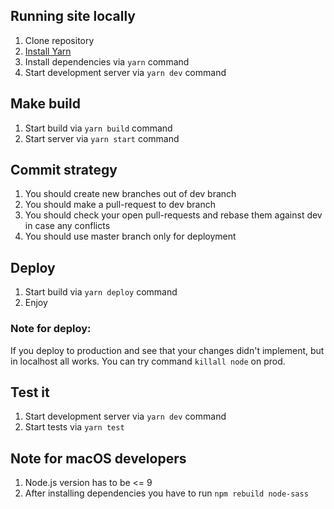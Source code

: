 ## Running site locally

1. Clone repository
2. [Install Yarn](https://yarnpkg.com/en/docs/install)
3. Install dependencies via `yarn` command
4. Start development server via `yarn dev` command

## Make build

1. Start build via `yarn build` command
2. Start server via `yarn start` command

## Commit strategy

1. You should create new branches out of dev branch
2. You should make a pull-request to dev branch
3. You should check your open pull-requests and rebase them against dev in case any conflicts
4. You should use master branch only for deployment

## Deploy

1. Start build via `yarn deploy` command
2. Enjoy

### Note for deploy:
If you deploy to production and see that your changes didn't implement, but in localhost all works. You can try command `killall node` on prod.

## Test it

1. Start development server via `yarn dev` command
2. Start tests via `yarn test`

## Note for macOS developers
1. Node.js version has to be <= 9
2. After installing dependencies you have to run `npm rebuild node-sass`
